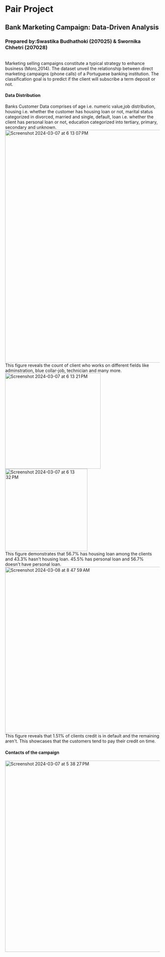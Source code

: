 # Pair Project
## **Bank Marketing Campaign: Data-Driven Analysis**
### <h3>Prepared by:Swastika Budhathoki (207025) & Swornika Chhetri (207028)</h3>
<br>
Marketing selling campaigns constitute a typical strategy to enhance business (Moro,2014). The dataset unveil the relationship between direct marketing campaigns (phone calls) of a Portuguese banking institution. The classification goal is to predict if the client will subscribe a term deposit or not.
<br>
<h4>Data Distribution</h4>
Banks Customer Data comprises of age i.e. numeric value,job distribution, housing i.e. whether the customer has housing loan or not, marital status categorized in divorced, married and single, default, loan i.e. whether the client has personal loan or not, education categorized into tertiary, primary, secondary and unknown. 
<img width="757" alt="Screenshot 2024-03-07 at 6 13 07 PM" src="https://github.com/swastikabudhathoki/swastikaa.github.io/assets/123391402/4218ab45-16ec-4fa8-8736-a9c003496893">
<br>
This figure reveals the count of client who works on different fields like adminstration, blue collar-job, technician and many more. 
<img width="311" alt="Screenshot 2024-03-07 at 6 13 21 PM" src="https://github.com/swastikabudhathoki/swastikaa.github.io/assets/123391402/89d6f198-67d0-44f3-a9ad-93baf9df1dc3">
<img width="268" alt="Screenshot 2024-03-07 at 6 13 32 PM" src="https://github.com/swastikabudhathoki/swastikaa.github.io/assets/123391402/ed417aaa-24ac-4b1a-9b97-78762c973e12">
<br>
This figure demonstrates that 56.7% has housing loan among the clients and 43.3% hasn't housing loan.  45.5% has personal loan and 56.7% doesn't have personal loan.
<br>
<img width="541" alt="Screenshot 2024-03-08 at 8 47 59 AM" src="https://github.com/swastikabudhathoki/swastikaa.github.io/assets/123391402/51166bc4-2d6b-45d8-9a47-dabaa5da1a46">
This figure reveals that 1.51% of clients credit is in default and the remaining aren't. This showcases that the customers tend to pay their credit on time. 
<br>
<h4>Contacts of the campaign</h4>

<img width="622" alt="Screenshot 2024-03-07 at 5 38 27 PM" src="https://github.com/swastikabudhathoki/swastikaa.github.io/assets/123391402/992a8f28-31bd-48cd-be43-9cba622dee96">

